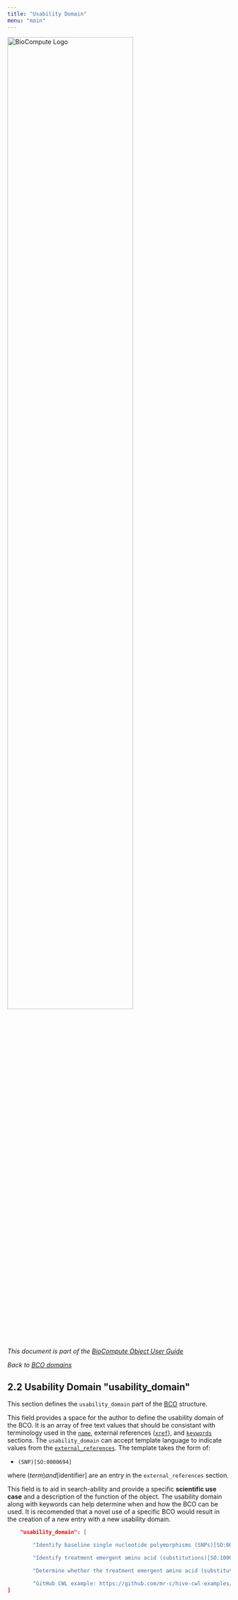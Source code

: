 ```yaml
---
title: "Usability Domain"
menu: "main"
---
```


<script>
  ((window.gitter = {}).chat = {}).options = {
    room: 'biocompute-objects/BCO_Specification'
  };
</script>
<script src="https://sidecar.gitter.im/dist/sidecar.v1.js" async defer></script>

<div class="col-lg-6 offset-lg-3 text-center">
<img src="/images/logo.about.png" class="img-fluid mx-auto d-block" width="75%" alt="BioCompute Logo">
</div>

<br>

_This document is part of the [BioCompute Object User Guide](/user_guide)_

_Back to [BCO domains](/bco-domains)_

## 2.2 Usability Domain "usability_domain"

This section defines the `usability_domain` part of the [BCO](/bco-domains) structure.

This field provides a space for the author to define the usability domain of the BCO. It is an array of free text values that should be consistant with terminology used in the [`name`](provenance_domain.md#2.1.1-name-name), external references ([`xref`](/description-domain.md#242-external-references-xref)), and [`keywords`](/description-domain.md#241-keywords-keywords) sections. The `usability_domain` can accept template language to indicate values from the [`external_references`](https://github.com/biocompute-objects/BCO_Specification/blob/master/external-references.md). The template takes the form of:
* `(SNP)[SO:0000694]` 

where ($term) and [$identifier] are an entry in the `external_references` section.

This field is to aid in search-ability and provide a specific **scientific use case** and a description of the function of the object. The usability domain along with keywords can help determine when and how the BCO can be used. It is recomended that a novel use of a specific BCO would result in the creation of a new entry with a new usability domain.

```json
    "usability_domain": [

        "Identify baseline single nucleotide polymorphisms (SNPs)[SO:0000694], (insertions)[SO:0000667], and (deletions)[SO:0000045] that correlate with reduced (ledipasvir)[pubchem.compound:67505836] antiviral drug efficacy in (Hepatitis C virus subtype 1)[taxonomy:31646]", 

        "Identify treatment emergent amino acid (substitutions)[SO:1000002] that correlate with antiviral drug treatment failure", 

        "Determine whether the treatment emergent amino acid (substitutions)[SO:1000002] identified correlate with treatment failure involving other drugs against the same virus", 

        "GitHub CWL example: https://github.com/mr-c/hive-cwl-examples/blob/master/workflow/hive-viral-mutation-detection.cwl#L20"]
]
```
